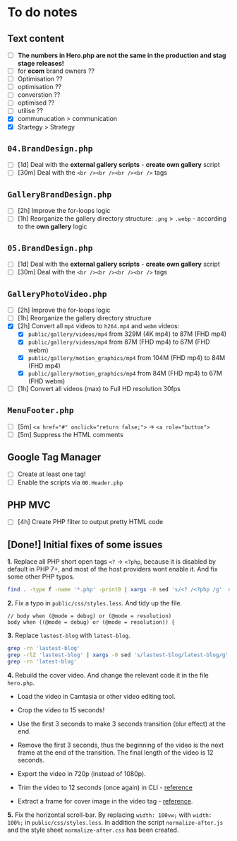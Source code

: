 # To do notes

## Text content

- [ ] **The numbers in Hero.php are not the same in the production and stag stage releases!**
- [ ] for **ecom** brand owners ??
- [ ] Optimisation ??
- [ ] optimisation ??
- [ ] converstion ??
- [ ] optimised ??
- [ ] utilise ??
- [x] communucation > communication
- [x] Startegy > Strategy

## `04.BrandDesign.php`

- [ ] [1d] Deal with the **external gallery scripts** - **create own gallery** script
- [ ] [30m] Deal with the `<br /><br /><br /><br />` tags

## `GalleryBrandDesign.php`

- [ ] [2h] Improve the for-loops logic
- [ ] [1h] Reorganize the gallery directory structure: `.png` > `.webp` - according to the **own gallery** logic

## `05.BrandDesign.php`

- [ ] [1d] Deal with the **external gallery scripts** - **create own gallery** script
- [ ] [30m] Deal with the `<br /><br /><br /><br />` tags

## `GalleryPhotoVideo.php`

- [ ] [2h] Improve the for-loops logic
- [ ] [1h] Reorganize the gallery directory structure
- [x] [2h] Convert all `mp4` videos to `h264.mp4` and `webm` videos:
  - [x] `public/gallery/videos/mp4` from 329M (4K mp4) to 87M (FHD mp4)
  - [x] `public/gallery/videos/mp4` from 87M (FHD mp4) to 67M (FHD webm)
  - [x] `public/gallery/motion_graphics/mp4` from 104M (FHD mp4) to 84M (FHD mp4)
  - [x] `public/gallery/motion_graphics/mp4` from 84M (FHD mp4) to 67M (FHD webm)

- [ ] [1h] Convert all videos (max) to Full HD resolution 30fps

## `MenuFooter.php`

- [ ] [5m] `<a href="#" onclick="return false;">` -> `<a role="button">`
- [ ] [5m] Suppress the HTML comments

## Google Tag Manager

- [ ] Create at least one tag!
- [ ] Enable the scripts via `00.Header.php`

## PHP MVC

- [ ] [4h] Create PHP filter to output pretty HTML code

## [Done!] Initial fixes of some issues

**1.** Replace all PHP short open tags `<?` -> `<?php`, because it is disabled by default in PHP 7+, and most of the host providers wont enable it. And fix some other PHP typos.

```bash
find . -type f -name '*.php' -print0 | xargs -0 sed 's/<? /<?php /g'  #-i
```

**2.** Fix a typo in `public/css/styles.less`. And tidy up the file.

```less
// body when (@mode = debug) or (@mode = resolution) 
body when ((@mode = debug) or (@mode = resolution)) {
```

**3.** Replace `lastest-blog` with `latest-blog`.

```bash
grep -rn 'lastest-blog'
grep -rlZ 'lastest-blog' | xargs -0 sed 's/lastest-blog/latest-blog/g' #-i
grep -rn 'latest-blog'
```

**4.** Rebuild the cover video. And change the relevant code it in the file `hero.php`.

- Load the video in Camtasia or other video editing tool.

- Crop the video to 15 seconds!

- Use the first 3 seconds to make 3 seconds transition (blur effect) at the end.

- Remove the first 3 seconds, thus the beginning of the video is the next frame at the end of the transition. The final length of the video is 12 seconds.

- Export the video in 720p (instead of 1080p).

- Trim the video to 12 seconds (once again) in CLI - [reference](https://stackoverflow.com/questions/23295278/looping-html5-video-flashes-a-black-screen-on-loop.)

- Extract a frame for cover image in the video tag - [reference](https://stackoverflow.com/questions/4425413/how-to-extract-the-1st-frame-and-restore-as-an-image-with-ffmpeg).

**5.** Fix the horizontal scroll-bar. By replacing `width: 100vw;` with `width: 100%;` in `public/css/styles.less`. In addition the script `normalize-after.js` and the style sheet `normalize-after.css` has been created.
